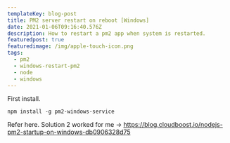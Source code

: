 ```yaml
---
templateKey: blog-post
title: PM2 server restart on reboot [Windows]
date: 2021-01-06T09:16:40.576Z
description: How to restart a pm2 app when system is restarted.
featuredpost: true
featuredimage: /img/apple-touch-icon.png
tags:
  - pm2
  - windows-restart-pm2
  - node
  - windows
---
```

First install.

`npm install -g pm2-windows-service`


Refer here. Solution 2 worked for me ->
https://blog.cloudboost.io/nodejs-pm2-startup-on-windows-db0906328d75